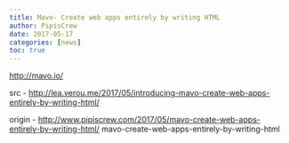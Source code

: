 ```yaml
---
title: Mavo- Create web apps entirely by writing HTML
author: PipisCrew
date: 2017-05-17
categories: [news]
toc: true
---
```


http://mavo.io/

src - http://lea.verou.me/2017/05/introducing-mavo-create-web-apps-entirely-by-writing-html/

origin - http://www.pipiscrew.com/2017/05/mavo-create-web-apps-entirely-by-writing-html/ mavo-create-web-apps-entirely-by-writing-html